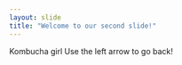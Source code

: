 ```yaml
---
layout: slide
title: "Welcome to our second slide!"
---
```

Kombucha girl
Use the left arrow to go back!
